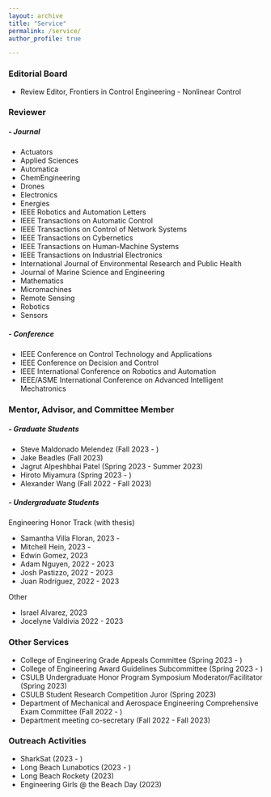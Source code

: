 ```yaml
---
layout: archive
title: "Service"
permalink: /service/
author_profile: true

---
```


### Editorial Board
* Review Editor, Frontiers in Control Engineering - Nonlinear Control

### Reviewer

##### - Journal
* Actuators
* Applied Sciences
* Automatica
* ChemEngineering
* Drones
* Electronics
* Energies
* IEEE Robotics and Automation Letters
* IEEE Transactions on Automatic Control
* IEEE Transactions on Control of Network Systems
* IEEE Transactions on Cybernetics
* IEEE Transactions on Human-Machine Systems
* IEEE Transactions on Industrial Electronics
* International Journal of Environmental Research and Public Health
* Journal of Marine Science and Engineering
* Mathematics
* Micromachines
* Remote Sensing
* Robotics
* Sensors

##### - Conference
* IEEE Conference on Control Technology and Applications
* IEEE Conference on Decision and Control
* IEEE International Conference on Robotics and Automation
* IEEE/ASME International Conference on Advanced Intelligent Mechatronics

### Mentor, Advisor, and Committee Member

##### - Graduate Students

- Steve Maldonado Melendez (Fall 2023 - )
- Jake Beadles (Fall 2023)
- Jagrut Alpeshbhai Patel (Spring 2023 - Summer 2023)
- Hiroto Miyamura (Spring 2023 - )
- Alexander Wang (Fall 2022 - Fall 2023)

##### - Undergraduate Students

Engineering Honor Track (with thesis)

- Samantha Villa Floran, 2023 - 
- Mitchell Hein, 2023 -
- Edwin Gomez, 2023
- Adam Nguyen, 2022 - 2023
- Josh Pastizzo, 2022 - 2023
- Juan Rodríguez, 2022 - 2023

Other

- Israel Alvarez, 2023
- Jocelyne Valdivia 2022 - 2023


### Other Services

* College of Engineering Grade Appeals Committee (Spring 2023 - )
* College of Engineering Award Guidelines Subcommittee (Spring 2023 - )
* CSULB Undergraduate Honor Program Symposium Moderator/Facilitator (Spring 2023)
* CSULB Student Research Competition Juror (Spring 2023)
* Department of Mechanical and Aerospace Engineering Comprehensive Exam Committee (Fall 2022 - )
* Department meeting co-secretary (Fall 2022 - Fall 2023)

### Outreach Activities

* SharkSat (2023 - )
* Long Beach Lunabotics (2023 - )
* Long Beach Rockety (2023)
* Engineering Girls @ the Beach Day (2023)
